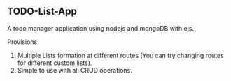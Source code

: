 ## TODO-List-App
A todo manager application using nodejs and mongoDB with ejs.

Provisions:
1. Multiple Lists formation at different routes (You can try changing routes for different custom lists).
2. Simple to use with all CRUD operations.
